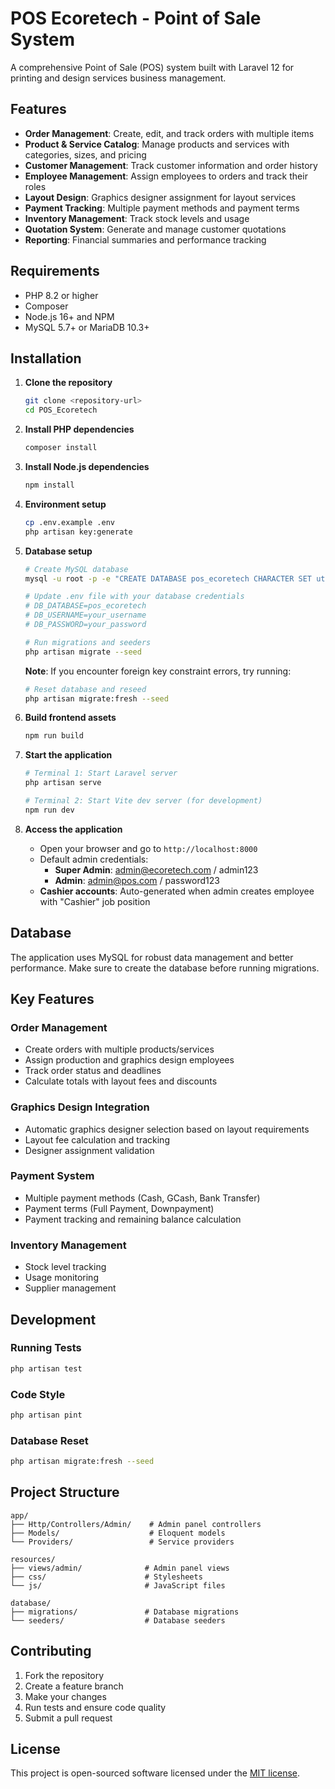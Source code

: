 # POS Ecoretech - Point of Sale System

A comprehensive Point of Sale (POS) system built with Laravel 12 for printing and design services business management.

## Features

- **Order Management**: Create, edit, and track orders with multiple items
- **Product & Service Catalog**: Manage products and services with categories, sizes, and pricing
- **Customer Management**: Track customer information and order history
- **Employee Management**: Assign employees to orders and track their roles
- **Layout Design**: Graphics designer assignment for layout services
- **Payment Tracking**: Multiple payment methods and payment terms
- **Inventory Management**: Track stock levels and usage
- **Quotation System**: Generate and manage customer quotations
- **Reporting**: Financial summaries and performance tracking

## Requirements

- PHP 8.2 or higher
- Composer
- Node.js 16+ and NPM
- MySQL 5.7+ or MariaDB 10.3+

## Installation

1. **Clone the repository**
   ```bash
   git clone <repository-url>
   cd POS_Ecoretech
   ```

2. **Install PHP dependencies**
   ```bash
   composer install
   ```

3. **Install Node.js dependencies**
   ```bash
   npm install
   ```

4. **Environment setup**
   ```bash
   cp .env.example .env
   php artisan key:generate
   ```

5. **Database setup**
   ```bash
   # Create MySQL database
   mysql -u root -p -e "CREATE DATABASE pos_ecoretech CHARACTER SET utf8mb4 COLLATE utf8mb4_unicode_ci;"
   
   # Update .env file with your database credentials
   # DB_DATABASE=pos_ecoretech
   # DB_USERNAME=your_username
   # DB_PASSWORD=your_password
   
   # Run migrations and seeders
   php artisan migrate --seed
   ```

   **Note**: If you encounter foreign key constraint errors, try running:
   ```bash
   # Reset database and reseed
   php artisan migrate:fresh --seed
   ```

6. **Build frontend assets**
   ```bash
   npm run build
   ```

7. **Start the application**
   ```bash
   # Terminal 1: Start Laravel server
   php artisan serve
   
   # Terminal 2: Start Vite dev server (for development)
   npm run dev
   ```

8. **Access the application**
   - Open your browser and go to `http://localhost:8000`
   - Default admin credentials:
     - **Super Admin**: admin@ecoretech.com / admin123
     - **Admin**: admin@pos.com / password123
   - **Cashier accounts**: Auto-generated when admin creates employee with "Cashier" job position

## Database

The application uses MySQL for robust data management and better performance. Make sure to create the database before running migrations.

## Key Features

### Order Management
- Create orders with multiple products/services
- Assign production and graphics design employees
- Track order status and deadlines
- Calculate totals with layout fees and discounts

### Graphics Design Integration
- Automatic graphics designer selection based on layout requirements
- Layout fee calculation and tracking
- Designer assignment validation

### Payment System
- Multiple payment methods (Cash, GCash, Bank Transfer)
- Payment terms (Full Payment, Downpayment)
- Payment tracking and remaining balance calculation

### Inventory Management
- Stock level tracking
- Usage monitoring
- Supplier management

## Development

### Running Tests
```bash
php artisan test
```

### Code Style
```bash
php artisan pint
```

### Database Reset
```bash
php artisan migrate:fresh --seed
```

## Project Structure

```
app/
├── Http/Controllers/Admin/    # Admin panel controllers
├── Models/                    # Eloquent models
└── Providers/                 # Service providers

resources/
├── views/admin/              # Admin panel views
├── css/                      # Stylesheets
└── js/                       # JavaScript files

database/
├── migrations/               # Database migrations
└── seeders/                  # Database seeders
```

## Contributing

1. Fork the repository
2. Create a feature branch
3. Make your changes
4. Run tests and ensure code quality
5. Submit a pull request

## License

This project is open-sourced software licensed under the [MIT license](https://opensource.org/licenses/MIT).